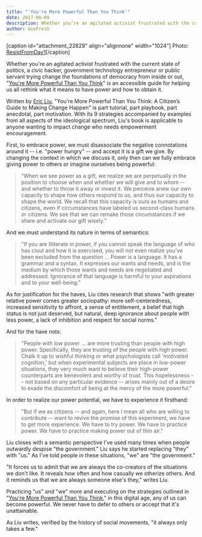 ```yaml
---
title: "'You're More Powerful Than You Think'"
date: 2017-06-09
description: Whether you’re an agitated activist frustrated with the current state of politics, a civic hacker, government technology entrepreneur or public servant trying change the foundations of democracy from inside or out, “You’re More Powerful Than You Think” is an accessible guide for helping us all rethink what it means to have power and how to obtain it.
author: GovFresh
---
```


[caption id="attachment_22829" align="alignnone" width="1024"] Photo: <a href="https://www.flickr.com/photos/resistfromday1/32550362725/">ResistFromDay1</a>[/caption]

Whether you're an agitated activist frustrated with the current state of politics, a civic hacker, government technology entrepreneur or public servant trying change the foundations of democracy from inside or out, "<a href="https://www.amazon.com/Youre-More-Powerful-than-Think/dp/161039707X">You're More Powerful Than You Think</a>" is an accessible guide for helping us all rethink what it means to have power and how to obtain it.

Written by <a href="http://www.citizenuniversity.us/eric-liu/">Eric Liu</a>, "You're More Powerful Than You Think: A Citizen’s Guide to Making Change Happen" is part tutorial, part playbook, part anecdotal, part motivation. With its 9 strategies accompanied by examples from all aspects of the ideological spectrum, Liu's book is applicable to anyone wanting to impact change who needs empowerment encouragement.

First, to embrace power, we must disassociate the negative connotations around it -- i.e. "power hungry" -- and accept it is a gift we give. By changing the context in which we discuss it, only then can we fully embrace giving power to others or imagine ourselves being powerful:

<blockquote>"When we see power as a gift, we realize we are perpetually in the position to choose when and whether we will give and to whom -- and whether to throw it away or invest it. We perceive anew our own capacity to shape how others respond to us, and thus our capacity to shape the world. We recall that this capacity is ours as humans and citizens, even if circumstances have labeled us second-class humans or citizens. We see that we can remake those circumstances if we share and activate our gift wisely."</blockquote>

And we must understand its nature in terms of semantics:

<blockquote>"If you are illiterate in power, if you cannot speak the language of who has clout and how it is exercised, you will not even realize you've been excluded from the question ... Power is a language. It has a grammar and a syntax. It expresses our wants and needs, and is the medium by which those wants and needs are negotiated and addressed. Ignorance of that language is harmful to your aspirations and to your well-being."</blockquote>

As for justification for the haves, Liu cites research that shows "with greater relative power comes greater sociopathy: more self-centeredness, increased sensitivity to affront, a sense of entitlement, a belief that high status is not just deserved, but natural, deep ignorance about people with less power, a lack of inhibition and respect for social norms."

And for the have nots:

<blockquote>"People with low power ... are more trusting than people with high power. Specifically, they are trusting of the people with high power. Chalk it up to wishful thinking or what psychologists call 'motivated cognition,' but when experimental subjects are place in low-power situations, they very much want to believe their high-power counterparts are benevolent and worthy of trust. This hopelessness -- not based on any particular evidence -- arises mainly out of a desire to evade the discomfort of being at the mercy of the more powerful."</blockquote>

In order to realize our power potential, we have to experience it firsthand:

<blockquote>"But if we as citizens -- and again, here I mean all who are willing to contribute -- want to revive the promise of this experiment, we have to get more experience. We have to try power. We have to practice power. We have to practice making power out of thin air."</blockquote>

Liu closes with a semantic perspective I've used many times when people outwardly despise "the government." Liu says he started replacing "they" with "us." As I've told people in these situations, "we" are "the government."

"It forces us to admit that we are always the co-creators of the situations we don't like. It reveals how often and how casually we otherize others. And it reminds us that we are always someone else's they," writes Liu.

Practicing "us" and "we" more and executing on the strategies outlined in "<a href="https://www.amazon.com/Youre-More-Powerful-than-Think/dp/161039707X">You're More Powerful Than You Think</a>," in this digital age, any of us can become powerful. We never have to defer to others or accept that it's unattainable.

As Liu writes, verified by the history of social movements, "it always only takes a few."
